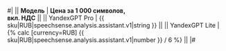 #|
|| **Модель** | **Цена за 1 000 символов,<br>вкл. НДС** ||
|| YandexGPT Pro | {{ sku|RUB|speechsense.analysis.assistant.v1|string }} ||
|| YandexGPT Lite | {% calc [currency=RUB] {{ sku|RUB|speechsense.analysis.assistant.v1|number }} / 6 %} ||
|#
